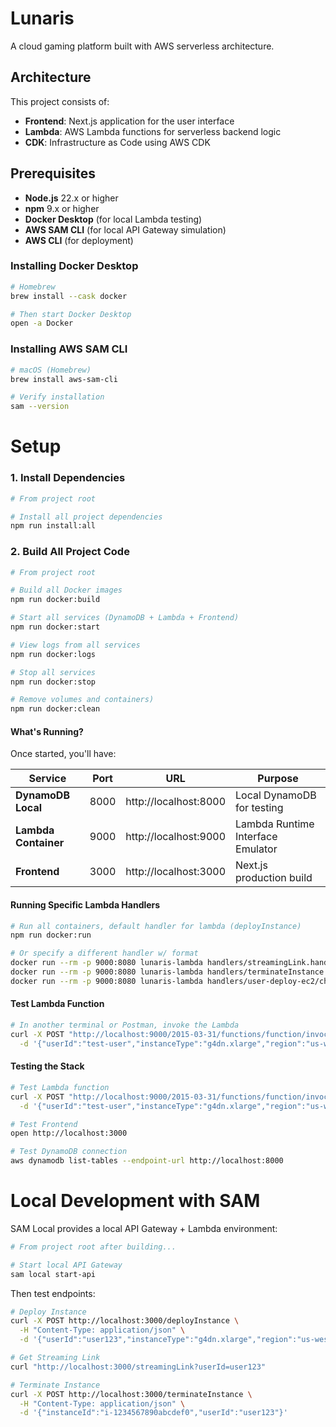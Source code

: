 # Lunaris

A cloud gaming platform built with AWS serverless architecture.

## Architecture

This project consists of:

- **Frontend**: Next.js application for the user interface
- **Lambda**: AWS Lambda functions for serverless backend logic
- **CDK**: Infrastructure as Code using AWS CDK

## Prerequisites

- **Node.js** 22.x or higher
- **npm** 9.x or higher
- **Docker Desktop** (for local Lambda testing)
- **AWS SAM CLI** (for local API Gateway simulation)
- **AWS CLI** (for deployment)

### Installing Docker Desktop

```bash
# Homebrew
brew install --cask docker

# Then start Docker Desktop
open -a Docker
```

### Installing AWS SAM CLI

```bash
# macOS (Homebrew)
brew install aws-sam-cli

# Verify installation
sam --version
```

# Setup

### 1. Install Dependencies

```bash
# From project root

# Install all project dependencies 
npm run install:all
```

### 2. Build All Project Code

```bash
# From project root

# Build all Docker images
npm run docker:build

# Start all services (DynamoDB + Lambda + Frontend)
npm run docker:start

# View logs from all services
npm run docker:logs

# Stop all services
npm run docker:stop

# Remove volumes and containers)
npm run docker:clean
```


#### What's Running?

Once started, you'll have:

| Service | Port | URL | Purpose |
|---------|------|-----|---------|
| **DynamoDB Local** | 8000 | http://localhost:8000 | Local DynamoDB for testing |
| **Lambda Container** | 9000 | http://localhost:9000 | Lambda Runtime Interface Emulator |
| **Frontend** | 3000 | http://localhost:3000 | Next.js production build |

#### Running Specific Lambda Handlers

```bash
# Run all containers, default handler for lambda (deployInstance)
npm run docker:run

# Or specify a different handler w/ format
docker run --rm -p 9000:8080 lunaris-lambda handlers/streamingLink.handler
docker run --rm -p 9000:8080 lunaris-lambda handlers/terminateInstance.handler
docker run --rm -p 9000:8080 lunaris-lambda handlers/user-deploy-ec2/check-running-streams.handler
```

#### Test Lambda Function

```bash
# In another terminal or Postman, invoke the Lambda
curl -X POST "http://localhost:9000/2015-03-31/functions/function/invocations" \
  -d '{"userId":"test-user","instanceType":"g4dn.xlarge","region":"us-west-2"}'
```


#### Testing the Stack

```bash
# Test Lambda function
curl -X POST "http://localhost:9000/2015-03-31/functions/function/invocations" \
  -d '{"userId":"test-user","instanceType":"g4dn.xlarge","region":"us-west-2"}'

# Test Frontend
open http://localhost:3000

# Test DynamoDB connection
aws dynamodb list-tables --endpoint-url http://localhost:8000
```


# Local Development with SAM

SAM Local provides a local API Gateway + Lambda environment:

```bash
# From project root after building...

# Start local API Gateway
sam local start-api
```

Then test endpoints:
```bash
# Deploy Instance
curl -X POST http://localhost:3000/deployInstance \
  -H "Content-Type: application/json" \
  -d '{"userId":"user123","instanceType":"g4dn.xlarge","region":"us-west-2"}'

# Get Streaming Link
curl "http://localhost:3000/streamingLink?userId=user123"

# Terminate Instance
curl -X POST http://localhost:3000/terminateInstance \
  -H "Content-Type: application/json" \
  -d '{"instanceId":"i-1234567890abcdef0","userId":"user123"}'
```